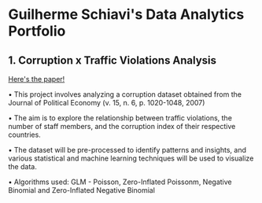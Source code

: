 # Guilherme Schiavi's Data Analytics Portfolio

## 1. Corruption x Traffic Violations Analysis

[Here's the paper!](https://guilherme-schiavi.github.io/corruptiondata/)

• This project involves analyzing a corruption dataset obtained from the Journal of Political Economy (v. 15, n. 6, p. 1020-1048, 2007)

• The aim is to explore the relationship between traffic violations, the number of staff members, and the corruption index of their respective countries.

• The dataset will be pre-processed to identify patterns and insights, and various statistical and machine learning techniques will be used to visualize the data.

• Algorithms used: GLM - Poisson, Zero-Inflated Poissonm, Negative Binomial and Zero-Inflated Negative Binomial 
